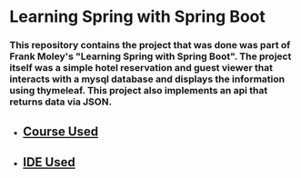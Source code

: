 # Learning Spring with Spring Boot

### This repository contains the project that was done was part of Frank Moley's "Learning Spring with Spring Boot". The project itself was a simple hotel reservation and guest viewer that interacts with a mysql database and displays the information using thymeleaf. This project also implements an api that returns data via JSON.

- ## [Course Used](https://www.linkedin.com/learning-login/share?account=56745521&forceAccount=false&redirect=https%3A%2F%2Fwww.linkedin.com%2Flearning%2Flearning-spring-with-spring-boot-2%3Ftrk%3Dshare_ent_url%26shareId%3DKD%252B8NhJwTbeXE6wyQRCHzw%253D%253D)
- ## [IDE Used](https://www.jetbrains.com/idea/download)